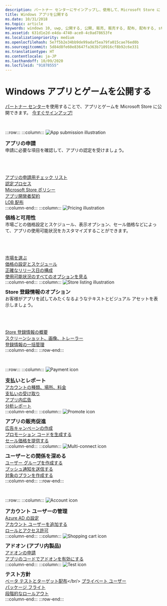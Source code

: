 ```yaml
---
description: パートナー センターにサインアップし、使用して、Microsoft Store に Windows アプリとゲームを公開する方法を説明します。
title: Windows アプリを公開する
ms.date: 10/31/2018
ms.topic: article
keywords: windows 10, uwp, 公開する, 公開, 販売, 販売する, 配布, 配布する, store, ダッシュボード
ms.assetid: 631d1e2d-e4da-4740-ace0-4c0ad78653fe
ms.localizationpriority: medium
ms.openlocfilehash: 5e7f5b2e34bb9de99adaf5ea79fa015cae76ed0b
ms.sourcegitcommit: 5d84d8fe60e83647fa363b710916cf8b92c6e331
ms.translationtype: HT
ms.contentlocale: ja-JP
ms.lasthandoff: 10/09/2020
ms.locfileid: "91878555"
---
```

# <a name="publish-windows-apps-and-games"></a>Windows アプリとゲームを公開する  

[パートナー センター](https://partner.microsoft.com/dashboard)を使用することで、アプリとゲームを Microsoft Store に公開できます。 [今すぐサインアップ!](https://developer.microsoft.com/store/register)

<br/>

:::row:::
    :::column:::
        <img src="https://docs.microsoft.com/media/illustrations/teams-fast-track.svg" alt="App submission illustration" />
        <h3 style="margin-top: 10px; margin-bottom: 0px">アプリの申請</h3>
        <p style="margin-top: 0px; margin-bottom: 50px">申請に必要な項目を確認して、アプリの認定を受けましょう。</p>
        <br>
        <a href="app-submissions.md">アプリの申請用チェック リスト</a><br/>
        <a href="the-app-certification-process.md">認定プロセス</a><br/>
        <a href="store-policies.md">Microsoft Store ポリシー</a><br/>
        <a href="//docs.microsoft.com/legal/windows/agreements/app-developer-agreement">アプリ開発者契約</a><br/>
        <a href="distribute-lob-apps-to-enterprises.md">LOB 配布</a><br/>
    :::column-end:::
    :::column:::
        <img src="https://docs.microsoft.com/media/illustrations/bcs-partner-advanced-management- billing-7.svg" alt="Pricing illustration" />
        <h3 style="margin-top: 10px; margin-bottom: 0px">価格と可用性</h3>
        <p style="margin-top: 0px; margin-bottom: 50px">市場ごとの価格設定とスケジュール、表示オプション、セール価格などによって、アプリの使用可能状況をカスタマイズすることができます。</p>
        <br>
        <a href="/windows/uwp/publish/define-market-selection">市場を選ぶ</a><br/>
        <a href="set-and-schedule-app-pricing.md">価格の設定とスケジュール </a><br/>
        <a href="configure-precise-release-scheduling.md">正確なリリース日の構成</a><br/>
        <a href="set-app-pricing-and-availability.md">使用可能状況のすべてのオプションを見る</a><br/>
    :::column-end:::
    :::column:::
        <img src="https://docs.microsoft.com/media/illustrations/biztalk-get-started-scenarios.svg" alt="Store listing illustration" />
        <h3 style="margin-top: 10px; margin-bottom: 0px">Store 登録情報のオプション</h3>
        <p style="margin-top: 0px; margin-bottom: 50px">お客様がアプリを試してみたくなるようなテキストとビジュアル アセットを表示しましょう。</p>
        <br>
        <a href="create-app-store-listings.md">Store 登録情報の概要</a><br/>
        <a href="app-screenshots-and-images.md">スクリーンショット、画像、トレーラー</a><br/>
        <a href="import-and-export-store-listings.md">登録情報の一括管理 </a><br/>
    :::column-end:::
:::row-end:::

<br/>

:::row:::
    :::column:::
        <img src="https://docs.microsoft.com/media/illustrations/team-services-get-started-account-manager.svg" alt="Payment icon" />
        <h3 style="margin-top: 10px; margin-bottom: 0px">支払いとレポート</h3>
        <a href="account-types-locations-and-fees.md">アカウントの種類、場所、料金</a><br/>
        <a href="getting-paid-apps.md">支払いの受け取り</a><br/>
        <a href="in-app-ads.md">アプリ内広告</a><br/>
        <a href="analytics.md">分析レポート</a><br/>
    :::column-end:::
    :::column:::
        <img src="https://docs.microsoft.com/media/illustrations/ms365enterprise-partner-news-2.svg" alt="Promote icon" />
        <h3 style="margin-top: 10px; margin-bottom: 0px">アプリの販売促進</h3>
        <a href="/windows/uwp/monetize/">広告キャンペーンの作成</a><br/>
        <a href="generate-promotional-codes.md">プロモーション コードを生成する</a><br/>
        <a href="put-apps-and-add-ons-on-sale.md">セール価格を提供する</a><br/>
    :::column-end:::
    :::column:::
        <img src="https://docs.microsoft.com/media/illustrations/virtualization-hperv-server-community.svg" alt="Multi-connect icon" />
        <h3 style="margin-top: 10px; margin-bottom: 0px">ユーザーとの関係を深める</h3>
        <a href="create-customer-groups.md">ユーザー グループを作成する</a><br/>
        <a href="send-push-notifications-to-your-apps-customers.md">プッシュ通知を送信する</a><br/>
        <a href="use-targeted-offers-to-maximize-engagement-and-conversions.md">対象のプランを作成する</a><br/>
    :::column-end:::
:::row-end:::

<br/>

:::row:::
    :::column:::
        <img src="https://docs.microsoft.com/media/illustrations/bcs-user-management-add-customer-1.svg" alt="Account icon" />
        <h3 style="margin-top: 10px; margin-bottom: 0px">アカウント ユーザーの管理</h3>
        <a href="/windows/uwp/publish/associate-azure-ad-with-partner-center">Azure AD の設定</a><br/>
        <a href="add-users-groups-and-azure-ad-applications.md">アカウント ユーザーを追加する</a><br/>
        <a href="set-custom-permissions-for-account-users.md">ロールとアクセス許可</a><br/>
    :::column-end:::
    :::column:::
        <img src="https://docs.microsoft.com/media/illustrations/sql-get-started-download.svg" alt="Shopping cart icon" />
        <h3 style="margin-top: 10px; margin-bottom: 0px">アドオン (アプリ内製品)</h3>
        <a href="add-on-submissions.md">アドオンの申請</a><br/>
        <a href="../monetize/in-app-purchases-and-trials.md">アプリのコードでアドオンを有効にする</a><br/>
    :::column-end:::
    :::column:::
        <img src="https://docs.microsoft.com/media/illustrations/team-services-dev-ops-test.svg" alt="Test icon" />
        <h3 style="margin-top: 10px; margin-bottom: 0px">テスト方針</h3>
        <a href="beta-testing-and-targeted-distribution.md">ベータ テストとターゲット配布</a></br/> <a href="choose-visibility-options.md#audience">プライベート ユーザー</a><br/>
        <a href="package-flights.md">パッケージ フライト</a><br/>
        <a href="gradual-package-rollout.md">段階的なロールアウト</a><br/>
    :::column-end:::
:::row-end:::